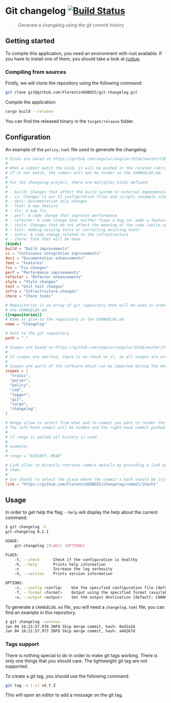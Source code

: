 # Git changelog [![Build Status](https://travis-ci.org/FlorentinDUBOIS/changelog.svg?branch=master)](https://travis-ci.org/FlorentinDUBOIS/changelog)

> Generate a changelog using the git commit history

## Getting started

To compile this application, you need an environment with rust available.
If you have to install one of them, you should take a look at [rustup](https://rustup.rs/).

### Compiling from sources

Firstly, we will clone the repository using the following command:

```sh
git clone git@github.com:FlorentinDUBOIS/git-changelog.git
```

Compile the application:

```sh
cargo build --release
```

You can find the released binary in the `target/release` folder.

## Configuration

An example of the `policy.toml` file used to generate the changelog:

```toml
# Kinds are based on https://github.com/angular/angular/blob/master/CONTRIBUTING.md#type
#
# When a commit match the kind, it will be pushed in the related rubrics.
# If it not match, the commit will not be render on the CHANGELOG.md.
#
# For the changelog project, there are multiples kinds defined:
#
# - build: Changes that affect the build system or external dependencies (example scopes: gulp, broccoli, npm)
# - ci: Changes to our CI configuration files and scripts (example scopes: Travis, Circle, BrowserStack, SauceLabs)
# - docs: Documentation only changes
# - feat: A new feature
# - fix: A bug fix
# - perf: A code change that improves performance
# - refactor: A code change that neither fixes a bug nor adds a feature
# - style: Changes that do not affect the meaning of the code (white-space, formatting, missing semi-colons, etc)
# - test: Adding missing tests or correcting existing tests
# - infra: A code change related to the infrastructure
# - chore: Task that will be done
[kinds]
build = "Build improvements"
ci = "Continuous integration improvements"
docs = "Documentation enhancements"
feat = "Features"
fix = "Fix changes"
perf = "Performance improvements"
refactor = "Refactor enhancements"
style = "Style changes"
test = "Unit test changes"
infra = "Infrastructure changes"
chore = "Chore tasks"

# Repositories is an array of git repository that will be used in order to render
# the CHANGELOG.md.
[[repositories]]
# Name to give to the repository in the CHANGELOG.md
name = "Changelog"

# Path to the git repository
path = "."

# Scopes are based on https://github.com/angular/angular/blob/master/CONTRIBUTING.md#scope
#
# If scopes are omitted, there is no check on it, so all scopes are accepted.
#
# Scopes are parts of the software which can be impacted during the development.
scopes = [
  "travis",
  "parser",
  "policy",
  "cmd",
  "logger",
  "git",
  "cargo",
  "changelog",
]

# Range allow to select from what and to commit you want to render the CHANGELOG.md.
# The left-hand commit will be hidden and the right-hand commit pushed.
#
# if range is omited all history is used.
#
# example:
#
# range = "820305f..HEAD"

# Link allow to directly retrieve commit details by providing a link pointing to
# them.
#
# Use {hash} to select the place where the commit's hash should be inject
link = "https://github.com/FlorentinDUBOIS/changelog/commit/{hash}"

```

## Usage

In order to get help the flag `--help` will display the help about the current command.

```sh
$ git changelog -h
git-changelog 0.2.1

USAGE:
    git-changelog [FLAGS] [OPTIONS]

FLAGS:
    -t, --check      Check if the configuration is healthy
    -h, --help       Prints help information
    -v               Increase the log verbosity
    -V, --version    Prints version information

OPTIONS:
    -c, --config <config>    Use the specified configuration file [default: changelog.toml]
    -f, --format <format>    Output using the specified format (available formats are: html or markdown) [default: markdown]
    -o, --output <output>    Set the output destination [default: CHANGELOG]

```

To generate a `CHANGELOG.md` file, you will need a `changelog.toml` file,
you can find an example in this repository.

```sh
$ git changelog -vvvvvvv
Jan 04 16:21:57.970 INFO Skip merge commit, hash: 8a42a16
Jan 04 16:21:57.973 INFO Skip merge commit, hash: a48267d
```

### Tags support

There is nothing special to do in order to make git tags working. There is only one things that you should care. The lightweight git tag are not supported.

To create a git tag, you should use the following command:

```sh
git tag -a [-s] vX.Y.Z
```

This will open an editor to add a message on the git tag.
